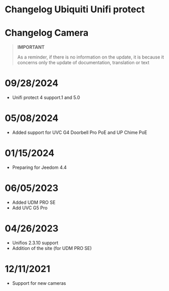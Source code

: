 # Changelog Ubiquiti Unifi protect

# Changelog Camera

>**IMPORTANT**
>
>As a reminder, if there is no information on the update, it is because it concerns only the update of documentation, translation or text

# 09/28/2024

- Unifi protect 4 support.1 and 5.0

# 05/08/2024

- Added support for UVC G4 Doorbell Pro PoE and UP Chime PoE

# 01/15/2024

- Preparing for Jeedom 4.4

# 06/05/2023

- Added UDM PRO SE
- Add UVC G5 Pro

# 04/26/2023

- Unifios 2.3.10 support
- Addition of the site (for UDM PRO SE)

# 12/11/2021

- Support for new cameras
